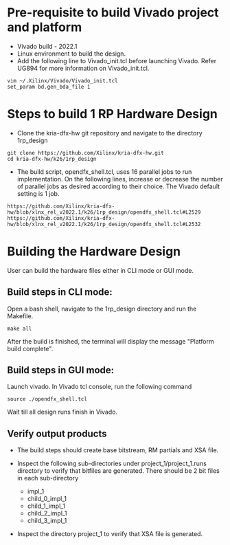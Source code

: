 # Pre-requisite to build Vivado project and platform 

- Vivado build -  2022.1
- Linux environment to build the design.
- Add the following line to Vivado_init.tcl before launching Vivado. Refer UG894 for more information on Vivado_init.tcl.
```
vim ~/.Xilinx/Vivado/Vivado_init.tcl
set_param bd.gen_bda_file 1
```

# Steps to build 1 RP Hardware Design

- Clone the kria-dfx-hw git repository and navigate to the directory 1rp_design
```
git clone https://github.com/Xilinx/kria-dfx-hw.git
cd kria-dfx-hw/k26/1rp_design
```
	
- The build script, opendfx_shell.tcl, uses 16 parallel jobs to run implementation. On the following lines, increase or decrease the number of parallel jobs as desired according to their choice. The Vivado default setting is 1 job.

```
https://github.com/Xilinx/kria-dfx-hw/blob/xlnx_rel_v2022.1/k26/1rp_design/opendfx_shell.tcl#L2529
https://github.com/Xilinx/kria-dfx-hw/blob/xlnx_rel_v2022.1/k26/1rp_design/opendfx_shell.tcl#L2532
```


# Building the Hardware Design
User can build the hardware files either in CLI mode or GUI mode.

## Build steps in CLI mode:
Open a bash shell, navigate to the 1rp_design directory and run the Makefile.

```
make all
```
After the build is finished, the terminal will display the message "Platform build complete". 


## Build steps in GUI mode:
Launch vivado. In Vivado tcl console, run the following command
```
source ./opendfx_shell.tcl
```
Wait till all design runs finish in Vivado.



## Verify output products
* The build steps should create base bitstream, RM partials and XSA file.
* Inspect the following sub-directories under project_1/project_1.runs directory to verify that bitfiles are generated. There should be 2 bit files in each sub-directory 
    * impl_1
    * child_0_impl_1
    * child_1_impl_1
    * child_2_impl_1
    * child_3_impl_1

* Inspect the directory project_1 to verify that XSA file is generated.
